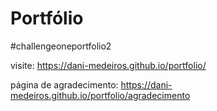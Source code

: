 # Portfólio
#challengeoneportfolio2

visite: https://dani-medeiros.github.io/portfolio/

página de agradecimento: https://dani-medeiros.github.io/portfolio/agradecimento
